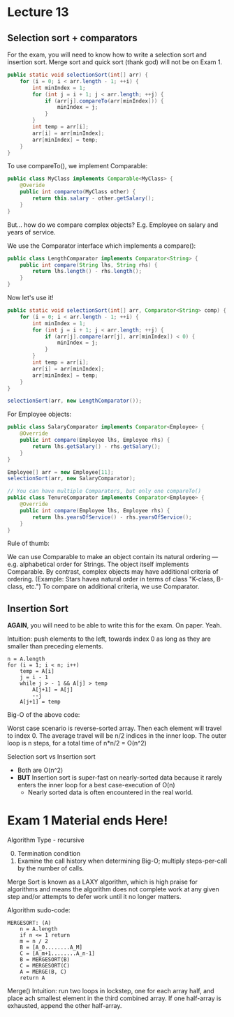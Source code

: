 # Lecture 13

## Selection sort + comparators

For the exam, you will need to know how to write a selection sort and insertion sort.
Merge sort and quick sort (thank god) will not be on Exam 1.

```java
public static void selectionSort(int[] arr) {
	for (i = 0; i < arr.length - 1; ++i) {
		int minIndex = 1;
		for (int j = i + 1; j < arr.length; ++j) {
			if (arr[j].compareTo(arr[minIndex])) {
				minIndex = j;
			}
		}
		int temp = arr[i];
		arr[i] = arr[minIndex];
		arr[minIndex] = temp;
	}
}
```

To use compareTo(), we implement Comparable<MyClass>:

```java
public class MyClass implements Comparable<MyClass> {
	@Overide
	public int compareto(MyClass other) {
		return this.salary - other.getSalary();
	}
}
```

But... how do we compare complex objects? E.g. Employee on salary and years of service.

We use the Comparator interface which implements a compare():

```java
public class LengthComparator implements Comparator<String> {
	public int compare(String lhs, String rhs) {
		return lhs.length() - rhs.length();
	}
}
```

Now let's use it!

```java
public static void selectionSort(int[] arr, Comparator<String> comp) {
	for (i = 0; i < arr.length - 1; ++i) {
		int minIndex = 1;
		for (int j = i + 1; j < arr.length; ++j) {
			if (arr[j].compare(arr[j], arr[minIndex]) < 0) {
				minIndex = j;
			}
		}
		int temp = arr[i];
		arr[i] = arr[minIndex];
		arr[minIndex] = temp;
	}
}

selectionSort(arr, new LengthComparator());
```

For Employee objects:

```java
public class SalaryComparator implements Comparator<Employee> {
	@Override
	public int compare(Employee lhs, Employee rhs) {
		return lhs.getSalary() - rhs.getSalary();
	}
}

Employee[] arr = new Employee[11];
selectionSort(arr, new SalaryComparator);

// You can have multiple Comparators, but only one compareTo()
public class TenureComparator implements Comparator<Employee> {
	@Override
	public int compare(Employee lhs, Employee rhs) {
		return lhs.yearsOfService() - rhs.yearsOfService();
	}
}
```

Rule of thumb:

We can use Comparable to make an object contain its natural ordering — e.g. alphabetical order for Strings.
The object itself implements Comparable.
By contrast, complex objects may have additional criteria of ordering.
(Example: Stars havea natural order in terms of class "K-class, B-class, etc.")
To compare on additional criteria, we use Comparator. 

## Insertion Sort

**AGAIN**, you will need to be able to write this for the exam. On paper. Yeah.

Intuition: push elements to the left, towards index 0 as long as they are smaller than preceding elements.

```
n = A.length
for (i = 1; i < n; i++)
	temp = A[i]
	j = i - 1
	while j > - 1 && A[j] > temp
		A[j+1] = A[j]
		--j
	A[j+1] = temp
```

Big-O of the above code:

Worst case scenario is reverse-sorted array.
Then each element will travel to index 0.
The average travel will be n/2 indices in the inner loop.
The outer loop is n steps, for a total time of n*n/2 = O(n^2)

Selection sort vs Insertion sort

- Both are O(n^2)
- **BUT** Insertion sort is super-fast on nearly-sorted data because it rarely enters the inner loop for a best case-execution of O(n)
	- Nearly sorted data is often encountered in the real world.

# Exam 1 Material ends Here!

Algorithm Type - recursive

0. Termination condition
1. Examine the call history when determining Big-O;
multiply steps-per-call by the number of calls.

Merge Sort is known as a LAXY algorithm, which is high praise for algorithms and means the algorithm does not complete work at any given step and/or attempts to defer work until it no longer matters.

Algorithm sudo-code:

```
MERGESORT: (A)
	n = A.length
	if n <= 1 return
	m = n / 2
	B = [A_0........A_M]
	C = [A_m+1........A_n-1]
	B = MERGESORT(B)
	C = MERGESORT(C)
	A = MERGE(B, C)
	return A
```

Merge() Intuition: run two loops in lockstep, one for each array half, and place ach smallest element in the third combined array.
If one half-array is exhausted, append the other half-array.
